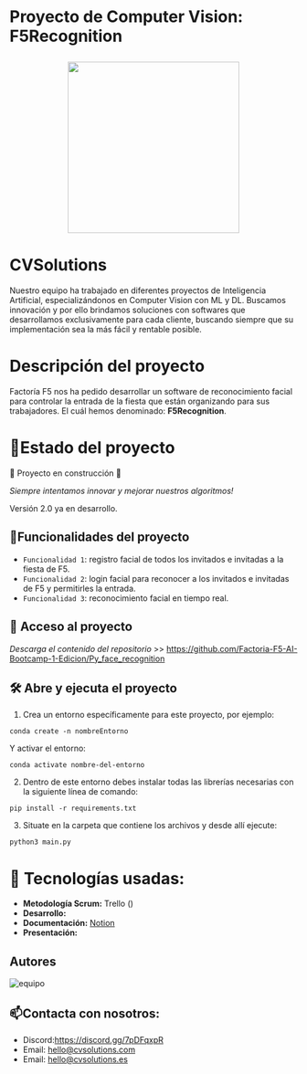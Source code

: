 <h1 align="center">
  <p align="left">Proyecto de Computer Vision: F5Recognition</p>
  <img align="center" width="300" height="300" src="https://user-images.githubusercontent.com/108665441/217483255-1d0f97e5-25b4-4d7b-b6f6-8bbb0057a432.png">
</h1>

# CVSolutions 
Nuestro equipo ha trabajado en diferentes proyectos de Inteligencia Artificial, especializándonos en Computer Vision con ML y DL. 
Buscamos innovación y por ello brindamos soluciones con softwares que desarrollamos exclusivamente para cada cliente, buscando siempre que su implementación sea la más fácil y rentable posible.

# Descripción del proyecto 
Factoría F5 nos ha pedido desarrollar un software de reconocimiento facial para controlar la entrada de la fiesta que están organizando para sus trabajadores. El cuál hemos denominado: **F5Recognition**.

# :mechanical_arm:Estado del proyecto
:construction: Proyecto en construcción :construction:

*Siempre intentamos innovar y mejorar nuestros algoritmos!*

Versión 2.0 ya en desarrollo.

## :hammer:Funcionalidades del proyecto

- `Funcionalidad 1`: registro facial de todos los invitados e invitadas a la fiesta de  F5.
- `Funcionalidad 2`: login facial para reconocer a los invitados e invitadas de F5 y permitirles la entrada.
- `Funcionalidad 3`: reconocimiento facial en tiempo real.

## 📁 Acceso al proyecto

*Descarga el contenido del repositorio* >> https://github.com/Factoria-F5-AI-Bootcamp-1-Edicion/Py_face_recognition

## 🛠️ Abre y ejecuta el proyecto

1. Crea un entorno específicamente para este proyecto, por ejemplo:

```
conda create -n nombreEntorno
```

Y activar el entorno:

```
conda activate nombre-del-entorno
```

2. Dentro de este entorno debes instalar todas las librerías necesarias con la siguiente línea de comando:

```
pip install -r requirements.txt
```

3. Situate en la carpeta que contiene los archivos y desde allí ejecute:

```
python3 main.py
```

# :wrench: Tecnologías usadas:

   - **Metodología Scrum:** Trello ()
   - **Desarrollo:** 
   - **Documentación:** [Notion](https://www.notion.so/PiaBot-5774b2b4ccfb49669a1df3693c9389ef)
   - **Presentación:** 


## Autores
![equipo](https://user-images.githubusercontent.com/108665441/217483671-7832066e-e9ff-4156-ab51-f97c6930b749.png)

## :mailbox:Contacta con nosotros:
- Discord:https://discord.gg/7pDFqxpR
- Email: hello@cvsolutions.com
- Email: hello@cvsolutions.es
